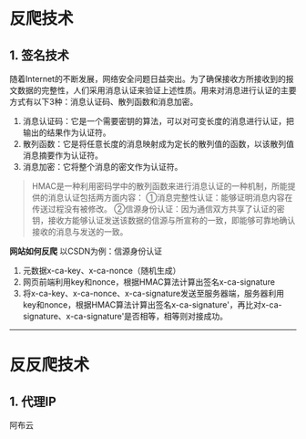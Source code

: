 # 反爬技术

## 1. 签名技术
随着Internet的不断发展，网络安全问题日益突出。为了确保接收方所接收到的报文数据的完整性，人们采用消息认证来验证上述性质。用来对消息进行认证的主要方式有以下3种：消息认证码、散列函数和消息加密。
1. 消息认证码：它是一个需要密钥的算法，可以对可变长度的消息进行认证，把输出的结果作为认证符。
2. 散列函数：它是将任意长度的消息映射成为定长的散列值的函数，以该散列值消息摘要作为认证符。
3. 消息加密：它将整个消息的密文作为认证符。

>HMAC是一种利用密码学中的散列函数来进行消息认证的一种机制，所能提供的消息认证包括两方面内容：
①消息完整性认证：能够证明消息内容在传送过程没有被修改。
②信源身份认证：因为通信双方共享了认证的密钥，接收方能够认证发送该数据的信源与所宣称的一致，即能够可靠地确认接收的消息与发送的一致。

**网站如何反爬**
以CSDN为例：信源身份认证
1. 元数据x-ca-key、x-ca-nonce（随机生成）
2. 网页前端利用key和nonce，根据HMAC算法计算出签名x-ca-signature
3. 将x-ca-key、x-ca-nonce、x-ca-signature发送至服务器端，服务器利用key和nonce，根据HMAC算法计算出签名x-ca-signature'，再比对x-ca-signature、x-ca-signature'是否相等，相等则对接成功。

---
# 反反爬技术

## 1. 代理IP
阿布云